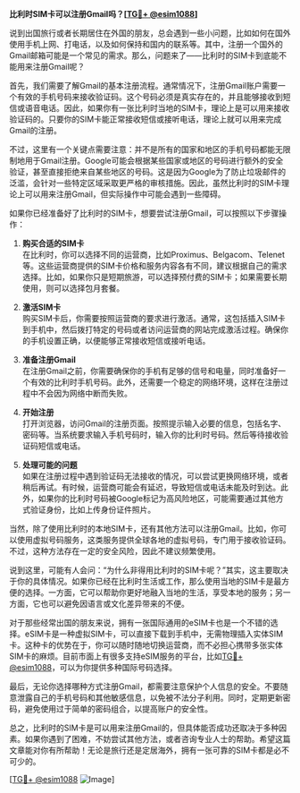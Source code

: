 **比利时SIM卡可以注册Gmail吗？[[TG💪+ @esim1088](https://t.me/s/esim1088)]**

说到出国旅行或者长期居住在外国的朋友，总会遇到一些小问题，比如如何在国外使用手机上网、打电话，以及如何保持和国内的联系等。其中，注册一个国外的Gmail邮箱可能是一个常见的需求。那么，问题来了——比利时的SIM卡到底能不能用来注册Gmail呢？

首先，我们需要了解Gmail的基本注册流程。通常情况下，注册Gmail账户需要一个有效的手机号码来接收验证码。这个号码必须是真实存在的，并且能够接收到短信或语音电话。因此，如果你有一张比利时当地的SIM卡，理论上是可以用来接收验证码的。只要你的SIM卡能正常接收短信或接听电话，理论上就可以用来完成Gmail的注册。

不过，这里有一个关键点需要注意：并不是所有的国家和地区的手机号码都能无限制地用于Gmail注册。Google可能会根据某些国家或地区的号码进行额外的安全验证，甚至直接拒绝来自某些地区的号码。这是因为Google为了防止垃圾邮件的泛滥，会针对一些特定区域采取更严格的审核措施。因此，虽然比利时的SIM卡理论上可以用来注册Gmail，但实际操作中可能会遇到一些障碍。

如果你已经准备好了比利时的SIM卡，想要尝试注册Gmail，可以按照以下步骤操作：

1. **购买合适的SIM卡**  
   在比利时，你可以选择不同的运营商，比如Proximus、Belgacom、Telenet等。这些运营商提供的SIM卡价格和服务内容各有不同，建议根据自己的需求选择。比如，如果你只是短期旅游，可以选择预付费的SIM卡；如果需要长期使用，则可以选择包月套餐。

2. **激活SIM卡**  
   购买SIM卡后，你需要按照运营商的要求进行激活。通常，这包括插入SIM卡到手机中，然后拨打特定的号码或者访问运营商的网站完成激活过程。确保你的手机设置正确，以便能够正常接收短信或接听电话。

3. **准备注册Gmail**  
   在注册Gmail之前，你需要确保你的手机有足够的信号和电量，同时准备好一个有效的比利时手机号码。此外，还需要一个稳定的网络环境，这样在注册过程中不会因为网络中断而失败。

4. **开始注册**  
   打开浏览器，访问Gmail的注册页面。按照提示输入必要的信息，包括名字、密码等。当系统要求输入手机号码时，输入你的比利时号码。然后等待接收验证码短信或电话。

5. **处理可能的问题**  
   如果在注册过程中遇到验证码无法接收的情况，可以尝试更换网络环境，或者稍后再试。有时候，运营商可能会有延迟，导致短信或电话未能及时到达。此外，如果你的比利时号码被Google标记为高风险地区，可能需要通过其他方式验证身份，比如上传身份证件照片。

当然，除了使用比利时的本地SIM卡，还有其他方法可以注册Gmail。比如，你可以使用虚拟号码服务，这类服务提供全球各地的虚拟号码，专门用于接收验证码。不过，这种方法存在一定的安全风险，因此不建议频繁使用。

说到这里，可能有人会问：“为什么非得用比利时的SIM卡呢？”其实，这主要取决于你的具体情况。如果你已经在比利时生活或工作，那么使用当地的SIM卡是最方便的选择。一方面，它可以帮助你更好地融入当地的生活，享受本地的服务；另一方面，它也可以避免因语言或文化差异带来的不便。

对于那些经常出国的朋友来说，拥有一张国际通用的eSIM卡也是一个不错的选择。eSIM卡是一种虚拟SIM卡，可以直接下载到手机中，无需物理插入实体SIM卡。这种卡的优势在于，你可以随时随地切换运营商，而不必担心携带多张实体SIM卡的麻烦。目前市面上有很多支持eSIM服务的平台，比如[TG💪+ @esim1088](https://t.me/s/esim1088)，可以为你提供多种国际号码选择。

最后，无论你选择哪种方式注册Gmail，都需要注意保护个人信息的安全。不要随意泄露自己的手机号码和其他敏感信息，以免被不法分子利用。同时，定期更新密码，避免使用过于简单的密码组合，以提高账户的安全性。

总之，比利时的SIM卡是可以用来注册Gmail的，但具体能否成功还取决于多种因素。如果你遇到了困难，不妨尝试其他方法，或者咨询专业人士的帮助。希望这篇文章能对你有所帮助！无论是旅行还是定居海外，拥有一张可靠的SIM卡都是必不可少的。

[[TG💪+ @esim1088](https://t.me/s/esim1088) ![Image](https://i.postimg.cc/4NQfJmqS/Snipaste-2025-05-13-00-14-12.png)]